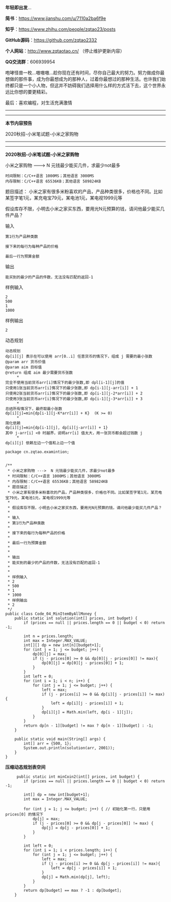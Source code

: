 **年轻即出发**...

**简书**：https://www.jianshu.com/u/7110a2ba6f9e

**知乎**：https://www.zhihu.com/people/zqtao23/posts

**GitHub源码**：https://github.com/zqtao2332

**个人网站**：http://www.zqtaotao.cn/  （停止维护更新内容）

**QQ交流群**：606939954

​    咆哮怪兽一枚...嗷嗷嗷...趁你现在还有时间，尽你自己最大的努力。努力做成你最想做的那件事，成为你最想成为的那种人，过着你最想过的那种生活。也许我们始终都只是一个小人物，但这并不妨碍我们选择用什么样的方式活下去，这个世界永远比你想的要更精彩。



最后：喜欢编程，对生活充满激情

------

------

**本节内容预告**

2020秋招-小米笔试题-小米之家购物

------

------

**2020秋招-小米笔试题-小米之家购物**

小米之家购物 --->  N 元钱最少能买几件，求最少not最多

```
时间限制：C/C++语言 1000MS；其他语言 3000MS
内存限制：C/C++语言 65536KB；其他语言 589824KB
```

题目描述：
小米之家有很多米粉喜欢的产品，产品种类很多，价格也不同。比如某签字笔1元，某充电宝79元，某电池1元，某电视1999元等

假设库存不限，小明去小米之家买东西，要用光N元预算的钱，请问他最少能买几件产品？

输入

```
第1行为产品种类数

接下来的每行为每种产品的价格

最后一行为预算金额
```

输出

```
能买到的最少的产品的件数，无法没有匹配的返回-1
```

样例输入

```
2
500
1
1000
```

样例输出

```
2
```

动态规划

```
动态规划
dp[i][j] 表示在可以使用 arr[0..i] 任意货币的情况下，组成 j 需要的最小张数
@param arr 货币价值
@param aim 目标值
@return 组成 aim 最少需要货币张数
     *
完全不使用当前货币arr[i]情况下的最少张数,即 dpl[i-1][j]的值
只使用1张当前货币arr[i]情况下的最少张数,即 dp[i-1][j-arr[i]] + 1
只使用2张当前货币arr[i]情况下的最少张数,即 dp[i-1][j-2*arr[i]] + 2
只使用3张当前货币arr[i]情况下的最少张数,即 dp[i-1][j-3*arr[i]] + 3
     *
总结所有情况下，最终取最小张数
dp[i][j]=min{dp[i-1][j-K*arr[i]] + K}  (K >= 0)
     *
简化依赖
dp[i][j]=min{dp[i-1][j], dp[i][j-arr[i]] + 1}
其中 j-arr[i] <0 时越界，说明arr[i] 值太大，用一张货币都会超过钱数 j
     *
dp[i][j] 依赖左边一个值和上边一个值
```



```
package cn.zqtao.examintion;


/**
 * 小米之家购物 --->  N 元钱最少能买几件，求最少not最多
 * 时间限制：C/C++语言 1000MS；其他语言 3000MS
 * 内存限制：C/C++语言 65536KB；其他语言 589824KB
 * 题目描述：
 * 小米之家有很多米粉喜欢的产品，产品种类很多，价格也不同。比如某签字笔1元，某充电宝79元，某电池1元，某电视1999元等
 *
 * 假设库存不限，小明去小米之家买东西，要用光N元预算的钱，请问他最少能买几件产品？
 *
 * 输入
 * 第1行为产品种类数
 *
 * 接下来的每行为每种产品的价格
 *
 * 最后一行为预算金额
 *
 *
 * 输出
 * 能买到的最少的产品的件数，无法没有匹配的返回-1
 *
 *
 * 样例输入
 * 2
 * 500
 * 1
 * 1000
 * 样例输出
 * 2
 */
public class Code_04_MinItemByAllMoney {
    public static int solution(int[] prices, int budget) {
        if (prices == null || prices.length == 0 || budget < 0) return  -1;

        int n = prices.length;
        int max = Integer.MAX_VALUE;
        int[][] dp = new int[n][budget+1];
        for (int j = 1; j <= budget; j++) {
            dp[0][j] = max;
            if (j - prices[0] >= 0 && dp[0][j - prices[0]] != max){
                dp[0][j] = dp[0][j - prices[0]] + 1;
            }
        }
        int left = 0;
        for (int i = 1; i < n; i++) {
            for (int j = 1; j <= budget; j++) {
                left = max;
                if (j - prices[i] >= 0 && dp[i][j - prices[i]] != max){
                    left = dp[i][j - prices[i]] + 1;
                }
                dp[i][j] = Math.min(left, dp[i - 1][j]);
            }
        }
        return dp[n - 1][budget] != max ? dp[n - 1][budget] : -1;
    }

    public static void main(String[] args) {
        int[] arr = {500, 1};
        System.out.println(solution(arr, 2001));
    }
}
```

**压缩动态规划表空间**

```
     public static int minCoin2(int[] prices, int budget) {
        if (prices == null || prices.length == 0 || budget < 0) return -1;

        int[] dp = new int[budget+1];
        int max = Integer.MAX_VALUE;

        for (int j = 1; j <= budget; j++) { // 初始化第一行，只是用prices[0] 的情况下
            dp[j] = max;
            if (j - prices[0] >= 0 && dp[j - prices[0]] != max) {
                dp[j] = dp[j - prices[0]] + 1;
            }
        }

        int left = 0;
        for (int i = 1; i < prices.length; i++) {
            for (int j = 1; j <= budget; j++) {
                left = max;
                if (j - prices[i] >= 0 && dp[j - prices[i]] != max){
                    left = dp[j - prices[i]] + 1;
                }
                dp[j] = Math.min(dp[j], left);
            }
        }
        return dp[budget] == max ? -1 : dp[budget];
    }
```

